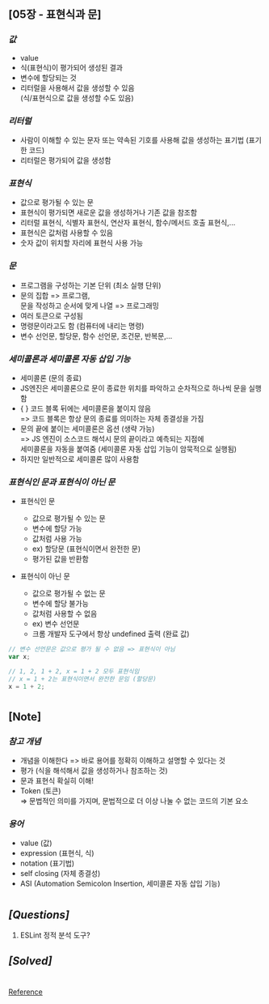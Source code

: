 ## [05장 - 표현식과 문]

### _값_

- value
- 식(표현식)이 평가되어 생성된 결과
- 변수에 할당되는 것
- 리터럴을 사용해서 값을 생성할 수 있음 <br/>
  (식/표현식으로 값을 생성할 수도 있음)

### _리터럴_

- 사람이 이해할 수 있는 문자 또는 약속된 기호를 사용해 값을 생성하는 표기법 (표기한 코드)
- 리터럴은 평가되어 값을 생성함

### _표현식_

- 값으로 평가될 수 있는 문
- 표현식이 평가되면 새로운 값을 생성하거나 기존 값을 참조함
- 리터럴 표현식, 식별자 표현식, 연산자 표현식, 함수/메서드 호출 표현식,...
- 표현식은 값처럼 사용할 수 있음
- 숫자 값이 위치할 자리에 표현식 사용 가능

### _문_

- 프로그램을 구성하는 기본 단위 (최소 실행 단위)
- 문의 집합 => 프로그램, <br/>
  문을 작성하고 순서에 맞게 나열 => 프로그래밍
- 여러 토큰으로 구성됨
- 명령문이라고도 함 (컴퓨터에 내리는 명령)
- 변수 선언문, 할당문, 함수 선언문, 조건문, 반복문,...

### _세미콜론과 세미콜론 자동 삽입 기능_

- 세미콜론 (문의 종료)
- JS엔진은 세미콜론으로 문이 종료한 위치를 파악하고 순차적으로 하나씩 문을 실행함
- { } 코드 블록 뒤에는 세미콜론을 붙이지 않음 <br/>
  => 코드 블록은 항상 문의 종료를 의미하는 자체 종결성을 가짐
- 문의 끝에 붙이는 세미콜론은 옵션 (생략 가능) <br/>
  => JS 엔진이 소스코드 해석시 문의 끝이라고 예측되는 지점에 <br/>
  세미콜론을 자동을 붙여줌 (세미콜론 자동 삽입 기능이 암묵적으로 실행됨)
- 하지만 일반적으로 세미콜론 많이 사용함

### _표현식인 문과 표현식이 아닌 문_

- 표현식인 문

  - 값으로 평가될 수 있는 문
  - 변수에 할당 가능
  - 값처럼 사용 가능
  - ex) 할당문 (표현식이면서 완전한 문)
  - 평가된 값을 반환함

- 표현식이 아닌 문

  - 값으로 평가될 수 없는 문
  - 변수에 할당 불가능
  - 값처럼 사용할 수 없음
  - ex) 변수 선언문
  - 크롬 개발자 도구에서 항상 undefined 출력 (완료 값)

```js
// 변수 선언문은 값으로 평가 될 수 없음 => 표현식이 아님
var x;

// 1, 2, 1 + 2, x = 1 + 2 모두 표현식임
// x = 1 + 2는 표현식이면서 완전한 문임 (할당문)
x = 1 + 2;
```

#

## [Note]

### _참고 개념_

- 개념을 이해한다 => 바로 용어를 정확히 이해하고 설명할 수 있다는 것
- 평가 (식을 해석해서 값을 생성하거나 참조하는 것)
- 문과 표현식 확실히 이해!
- Token (토큰) <br/>
  => 문법적인 의미를 가지며, 문법적으로 더 이상 나눌 수 없는 코드의 기본 요소

### _용어_

- value (값)
- expression (표현식, 식)
- notation (표기법)
- self closing (자체 종결성)
- ASI (Automation Semicolon Insertion, 세미콜론 자동 삽입 기능)

#

## _[Questions]_

1. ESLint 정적 분석 도구?

## _[Solved]_

#

[Reference](https://wikibook.co.kr/mjs/)
